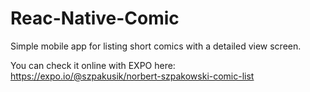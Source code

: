# Reac-Native-Comic

Simple mobile app for listing short comics with a detailed view screen.

You can check it online with EXPO here:
https://expo.io/@szpakusik/norbert-szpakowski-comic-list
